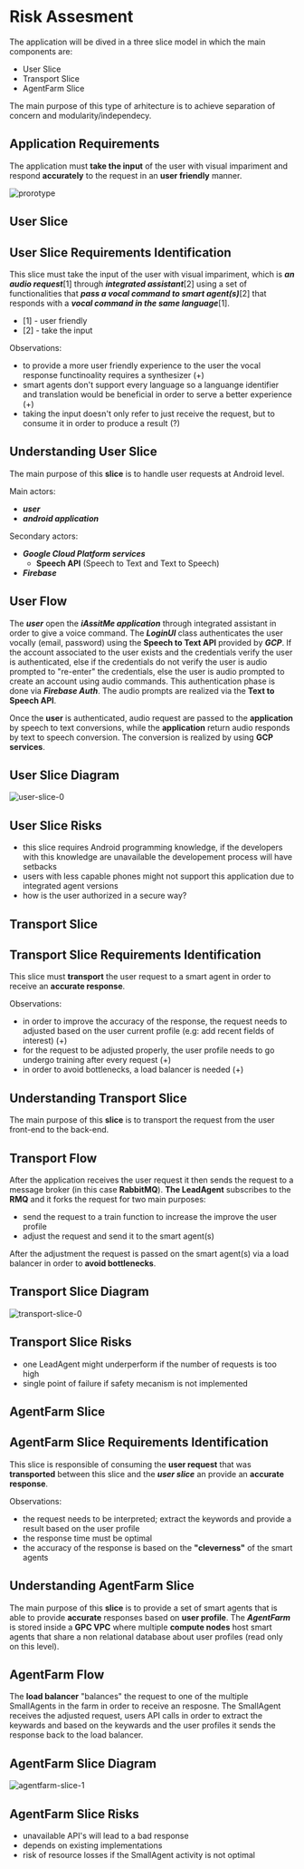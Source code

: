 # Risk Assesment

The application will be dived in a three slice model in which the main components are:

- User Slice
- Transport Slice
- AgentFarm Slice

The main purpose of this type of arhitecture is to achieve separation of concern and modularity/independecy.

## Application Requirements

The application must **take the input** of the user with visual impariment and respond **accurately** to the request in an **user friendly** manner.

![prorotype](../diagrams/prototype-flow.png)

## User Slice

## User Slice Requirements Identification

This slice must take the input of the user with visual impariment, which is **_an audio request_**[1] through **_integrated assistant_**[2] using a set of functionalities that **_pass a vocal command to smart agent(s)_**[2] that responds with a **_vocal command in the same language_**[1].

- [1] - user friendly
- [2] - take the input

Observations:

- to provide a more user friendly experience to the user the vocal response functinoality requires a synthesizer (+)
- smart agents don't support every language so a languange identifier and translation would be beneficial in order to serve a better experience (+)
- taking the input doesn't only refer to just receive the request, but to consume it in order to produce a result (?)

## Understanding User Slice

The main purpose of this **slice** is to handle user requests at Android level.

Main actors:

- ***user***
- ***android application***

Secondary actors:

- ***Google Cloud Platform services***
  - **Speech API** (Speech to Text and Text to Speech)
- ***Firebase***

## User Flow

The ***user*** open the ***iAssitMe application*** through integrated assistant in order
to give a voice command. The ***LoginUI*** class authenticates the user vocally (email, password)
using the **Speech to Text API** provided by ***GCP***. If the account associated to the user exists and the credentials
verify the user is authenticated, else if the credentials do not verify the user is audio prompted to
"re-enter" the credentials, else the user is audio prompted to create an account using audio commands.
This authentication phase is done via ***Firebase Auth***. The audio prompts are realized via the **Text to Speech API**.

Once the **user** is authenticated, audio request are passed to the **application** by speech to text conversions,
while the **application** return audio responds by text to speech conversion. The conversion is realized by using **GCP services**.

## User Slice Diagram

![user-slice-0](../diagrams/collaboration_components.png)

## User Slice Risks

- this slice requires Android programming knowledge, if the developers with this knowledge are unavailable the developement process will have setbacks
- users with less capable phones might not support this application due to integrated agent versions
- how is the user authorized in a secure way?

## Transport Slice

## Transport Slice Requirements Identification

This slice must **transport** the user request to a smart agent in order to receive an **accurate response**.

Observations:

- in order to improve the accuracy of the response, the request needs to adjusted based on the user current profile (e.g: add recent fields of interest) (+)
- for the request to be adjusted properly, the user profile needs to go undergo training after every request (+)
- in order to avoid bottlenecks, a load balancer is needed (+)

## Understanding Transport Slice

The main purpose of this **slice** is to transport the request from the user front-end to the back-end.

## Transport Flow

After the application receives the user request it then sends the request to a message broker (in this case **RabbitMQ**). **The LeadAgent** subscribes to the **RMQ** and it forks the request for two main purposes:

- send the request to a train function to increase the improve the user profile
- adjust the request and send it to the smart agent(s)

After the adjustment the request is passed on the smart agent(s) via a load balancer in order to **avoid bottlenecks**.

## Transport Slice Diagram

![transport-slice-0](../diagrams/lead-agent.jpg)

## Transport Slice Risks

- one LeadAgent might underperform if the number of requests is too high
- single point of failure if safety mecanism is not implemented

## AgentFarm Slice

## AgentFarm Slice Requirements Identification

This slice is responsible of consuming the **user request** that was **transported** between this slice and the ***user slice*** an provide an **accurate response**.

Observations:

- the request needs to be interpreted; extract the keywords and provide a result based on the user profile
- the response time must be optimal
- the accuracy of the response is based on the **"cleverness"** of the smart agents

## Understanding AgentFarm Slice

The main purpose of this **slice** is to provide a set of smart agents that is able to provide **accurate** responses based on **user profile**. The ***AgentFarm*** is stored inside a **GPC VPC** where multiple **compute nodes** host smart agents that share a non relational database about user profiles (read only on this level).

## AgentFarm Flow

The **load balancer** "balances" the request to one of the multiple SmallAgents in the farm in order to receive an resposne. The SmallAgent receives the adjusted request, users API calls in order to extract the keywards and based on the keywards and the user profiles it sends the response back to the load balancer.

## AgentFarm Slice Diagram

![agentfarm-slice-1](../diagrams/agent-farm.jpg)

## AgentFarm Slice Risks

- unavailable API's will lead to a bad response
- depends on existing implementations
- risk of resource losses if the SmallAgent activity is not optimal
